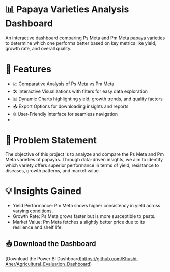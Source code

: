 # 📊 Papaya Varieties Analysis Dashboard
An interactive dashboard comparing Ps Meta and Pm Meta papaya varieties to determine which one performs better based on key metrics like yield, growth rate, and overall quality.



# 🚀 Features
- 📈 Comparative Analysis of Ps Meta vs Pm Meta
- 🛠️ Interactive Visualizations with filters for easy data exploration
- 📊 Dynamic Charts highlighting yield, growth trends, and quality factors
- 📤 Export Options for downloading insights and reports
- 🌐 User-Friendly Interface for seamless navigation
- 

  
# 📝 Problem Statement
The objective of this project is to analyze and compare the Ps Meta and Pm Meta varieties of papayas. Through data-driven insights, we aim to identify which variety offers superior performance in terms of yield, resistance to diseases, growth patterns, and market value.



# 💡 Insights Gained
- Yield Performance: Pm Meta shows higher consistency in yield across varying conditions.
- Growth Rate: Ps Meta grows faster but is more susceptible to pests.
- Market Value: Pm Meta fetches a slightly better price due to its resilience and shelf life.


## 📥 Download the Dashboard
[Download the Power BI Dashboard]https://github.com/Khushi-Aher/Agricultural_Evaluation_Dashboard)
